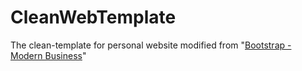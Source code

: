 # CleanWebTemplate

The clean-template for personal website modified from "[Bootstrap - Modern Business](http://startbootstrap.com/template-overviews/modern-business/)"


